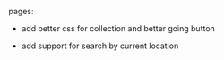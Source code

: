 pages:
- add better css for collection and better going button

* add support for search by current location